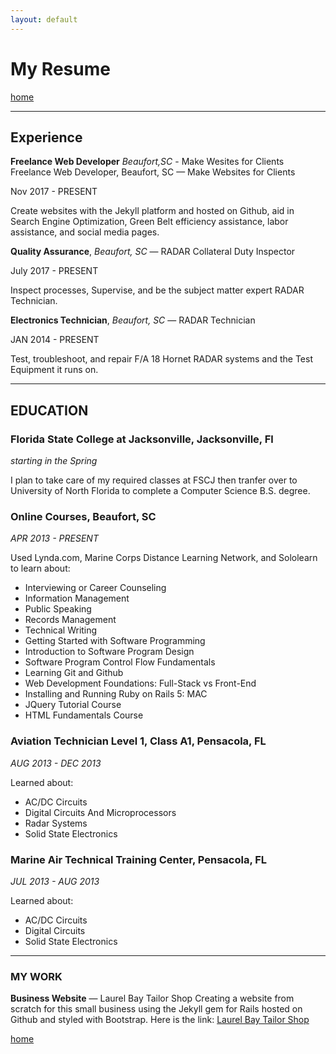 ```yaml
---
layout: default
---
```


# My Resume

[home](./)

---

## Experience

**Freelance Web Developer** _Beaufort,SC_ - Make Wesites for Clients
Freelance Web Developer, Beaufort, SC — Make Websites for Clients

Nov 2017 - PRESENT

Create websites with the Jekyll platform and hosted on Github, aid in Search Engine Optimization, Green Belt efficiency assistance, labor assistance, and social media pages.

**Quality Assurance**, _Beaufort, SC_ — RADAR Collateral Duty Inspector

July 2017 - PRESENT

Inspect processes, Supervise, and be the subject matter expert RADAR Technician.

**Electronics Technician**, _Beaufort, SC_ — RADAR Technician

JAN 2014 - PRESENT

Test, troubleshoot, and repair F/A 18 Hornet RADAR systems and the Test Equipment it runs on.

---

## EDUCATION

### Florida State College at Jacksonville, Jacksonville, Fl
_starting in the Spring_

I plan to take care of my required classes at FSCJ then tranfer over to University of North Florida to complete a Computer Science B.S. degree.

### Online Courses, Beaufort, SC
_APR 2013 -  PRESENT_

Used Lynda.com, Marine Corps Distance Learning Network, and Sololearn to learn about:

* Interviewing or Career Counseling
* Information Management
* Public Speaking
* Records Management
* Technical Writing
* Getting Started with Software Programming
* Introduction to Software Program Design
* Software Program Control Flow Fundamentals
* Learning Git and Github
* Web Development Foundations: Full-Stack vs Front-End
* Installing and Running Ruby on Rails 5: MAC
* JQuery Tutorial Course
* HTML Fundamentals Course

### Aviation Technician Level 1, Class A1, Pensacola, FL
_AUG 2013 - DEC 2013_

Learned about:
* AC/DC Circuits
* Digital Circuits And Microprocessors
* Radar Systems
* Solid State Electronics

### Marine Air Technical Training Center, Pensacola, FL

_JUL 2013 - AUG 2013_

Learned about:
* AC/DC Circuits
* Digital Circuits
* Solid State Electronics

---

### MY WORK

**Business Website** — Laurel Bay Tailor Shop
Creating a website from scratch for this small business using the Jekyll gem for Rails hosted on Github and styled with Bootstrap. Here is the link: [Laurel Bay Tailor Shop][laurelbaytailorshop]

[home](./)

[laurelbaytailorshop]: http://laurelbaytailorshop.com/